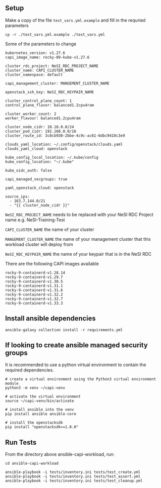 ## Setup

Make a copy of the file `test_vars.yml.example` and fill in the requried parameters

``` { .sh }
cp -r ./test_vars.yml.example ./test_vars.yml
```

Some of the parameters to change

``` { .sh }
kubernetes_version: v1.27.6
capi_image_name: rocky-89-kube-v1.27.6

cluster_rdc_project: NeSI_RDC_PROJECT_NAME
cluster_name: CAPI_CLUSTER_NAME
cluster_namespace: default

capi_management_cluster: MANGEMENT_CLUSTER_NAME

openstack_ssh_key: NeSI_RDC_KEYPAIR_NAME

cluster_control_plane_count: 1
control_plane_flavor: balanced1.2cpu4ram

cluster_worker_count: 2
worker_flavour: balanced1.2cpu4ram

cluster_node_cidr: 10.10.0.0/24
cluster_pod_cidr: 192.168.0.0/16
cluster_route_id: 3c0cb930-2bbe-4c9c-ac61-6dbc9410c3e9

clouds_yaml_location: ~/.config/openstack/clouds.yaml
clouds_yaml_cloud: openstack

kube_config_local_location: ~/.kube/config
kube_config_location: "~/.kube"

kube_oidc_auth: false

capi_managed_secgroups: true

yaml_openstack_cloud: openstack

source_ips:
  - 163.7.144.0/21
  - "{{ cluster_node_cidr }}"
```

`NeSI_RDC_PROJECT_NAME` needs to be replaced with your NeSI RDC Project name e.g. NeSI-Training-Test

`CAPI_CLUSTER_NAME` the name of your cluster

`MANGEMENT_CLUSTER_NAME` the name of your management cluster that this workload cluster will deploy from

`NeSI_RDC_KEYPAIR_NAME` the name of your keypair that is in the NeSI RDC

There are the following CAPI images available

``` { .sh }
rocky-9-containerd-v1.28.14
rocky-9-containerd-v1.29.7
rocky-9-containerd-v1.30.5
rocky-9-containerd-v1.31.1
rocky-9-containerd-v1.31.6
rocky-9-containerd-v1.32.2
rocky-9-containerd-v1.32.7
rocky-9-containerd-v1.33.3
```

## Install ansible dependencies

``` { .sh }
ansible-galaxy collection install -r requirements.yml
```

## If looking to create ansible managed security groups

It is recommended to use a python virtual environment to contain the required dependencies.

``` { .sh }
# create a virtual environment using the Python3 virtual environment module
python3 -m venv ~/capi-venv

# activate the virtual environment
source ~/capi-venv/bin/activate

# install ansible into the venv
pip install ansible ansible-core

# install the openstacksdk
pip install "openstacksdk>=1.0.0"
```

## Run Tests

From the directory above ansible-capi-workload, run:

```
cd ansible-capi-workload

ansible-playbook -i tests/inventory.ini tests/test_create.yml
ansible-playbook -i tests/inventory.ini tests/test_assert.yml
ansible-playbook -i tests/inventory.ini tests/test_cleanup.yml
```